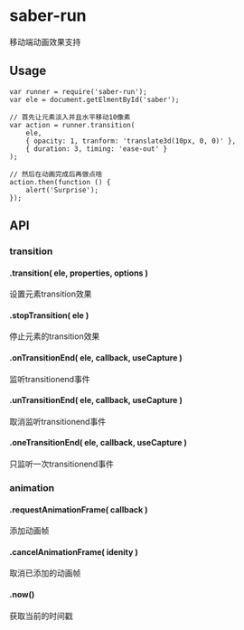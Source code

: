 # saber-run

移动端动画效果支持

## Usage

    var runner = require('saber-run');
    var ele = document.getElmentById('saber');

    // 首先让元素淡入并且水平移动10像素
    var action = runner.transition(
        ele,
        { opacity: 1, tranform: 'translate3d(10px, 0, 0)' },
        { duration: 3, timing: 'ease-out' }
    );
    
    // 然后在动画完成后再做点啥
    action.then(function () { 
        alert('Surprise');
    });

## API

### transition

#### .transition( ele, properties, options )

设置元素transition效果

#### .stopTransition( ele )

停止元素的transition效果

#### .onTransitionEnd( ele, callback, useCapture )

监听transitionend事件

#### .unTransitionEnd( ele, callback, useCapture )

取消监听transitionend事件

#### .oneTransitionEnd( ele, callback, useCapture )

只监听一次transitionend事件

### animation

#### .requestAnimationFrame( callback )

添加动画帧

#### .cancelAnimationFrame( idenity )

取消已添加的动画帧

#### .now()

获取当前的时间戳
